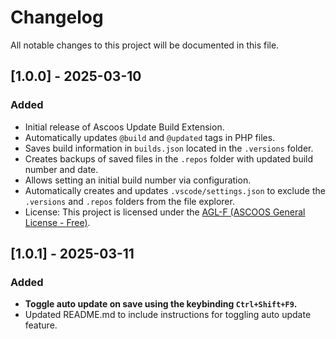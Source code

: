 # Changelog

All notable changes to this project will be documented in this file.

## [1.0.0] - 2025-03-10

### Added

- Initial release of Ascoos Update Build Extension.
- Automatically updates `@build` and `@updated` tags in PHP files.
- Saves build information in `builds.json` located in the `.versions` folder.
- Creates backups of saved files in the `.repos` folder with updated build number and date.
- Allows setting an initial build number via configuration.
- Automatically creates and updates `.vscode/settings.json` to exclude the `.versions` and `.repos` folders from the file explorer.
- License: This project is licensed under the [AGL-F (ASCOOS General License - Free)](https://docs.ascoos.com/lics/ascoos/AGL-F.html).

## [1.0.1] - 2025-03-11

### Added

- **Toggle auto update on save using the keybinding `Ctrl+Shift+F9`.**
- Updated README.md to include instructions for toggling auto update feature.
